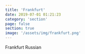 ```yaml
---
title: 'Frankfurt'
date: 2019-07-01 01:21:23
category: 'section'
page: false
section: true
image: '/assets/img/frankfurt.png'
---
```


Frankfurt Russian
